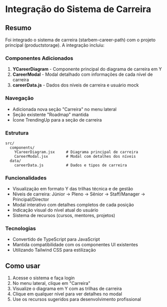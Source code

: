 # Integração do Sistema de Carreira

## Resumo
Foi integrado o sistema de carreira (starbem-career-path) com o projeto principal (productstorage). A integração incluiu:

### Componentes Adicionados
1. **YCareerDiagram** - Componente principal do diagrama de carreira em Y
2. **CareerModal** - Modal detalhado com informações de cada nível de carreira
3. **careerData.js** - Dados dos níveis de carreira e usuário mock

### Navegação
- Adicionada nova seção "Carreira" no menu lateral
- Seção existente "Roadmap" mantida
- Ícone TrendingUp para a seção de carreira

### Estrutura
```
src/
  components/
    YCareerDiagram.jsx     # Diagrama principal de carreira
    CareerModal.jsx        # Modal com detalhes dos níveis
  data/
    careerData.js          # Dados e tipos de carreira
```

### Funcionalidades
- Visualização em formato Y das trilhas técnica e de gestão
- Níveis de carreira: Júnior → Pleno → Sênior → Staff/Manager → Principal/Director
- Modal interativo com detalhes completos de cada posição
- Indicação visual do nível atual do usuário
- Sistema de recursos (cursos, mentores, projetos)

### Tecnologias
- Convertido de TypeScript para JavaScript
- Mantida compatibilidade com os componentes UI existentes
- Utilizando Tailwind CSS para estilização

## Como usar
1. Acesse o sistema e faça login
2. No menu lateral, clique em "Carreira"
3. Visualize o diagrama em Y com as trilhas de carreira
4. Clique em qualquer nível para ver detalhes no modal
5. Use os recursos sugeridos para desenvolvimento profissional
